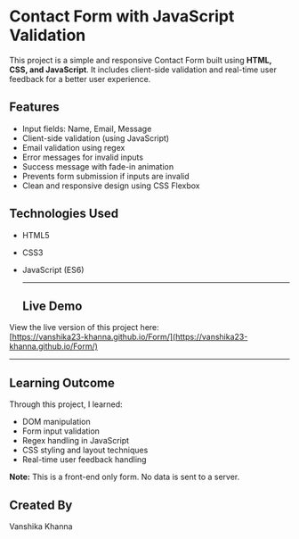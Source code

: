 # Contact Form with JavaScript Validation

This project is a simple and responsive Contact Form built using **HTML, CSS, and JavaScript**. It includes client-side validation and real-time user feedback for a better user experience.

## Features

- Input fields: Name, Email, Message
- Client-side validation (using JavaScript)
- Email validation using regex
- Error messages for invalid inputs
- Success message with fade-in animation
- Prevents form submission if inputs are invalid
- Clean and responsive design using CSS Flexbox

## Technologies Used

- HTML5
- CSS3
- JavaScript (ES6)

  ---
  
  ##  Live Demo

View the live version of this project here:  
[https://vanshika23-khanna.github.io/Form/](https://vanshika23-khanna.github.io/Form/)

---

## Learning Outcome

Through this project, I learned:
- DOM manipulation
- Form input validation
- Regex handling in JavaScript
- CSS styling and layout techniques
- Real-time user feedback handling

**Note:** This is a front-end only form. No data is sent to a server.

## Created By

Vanshika Khanna



